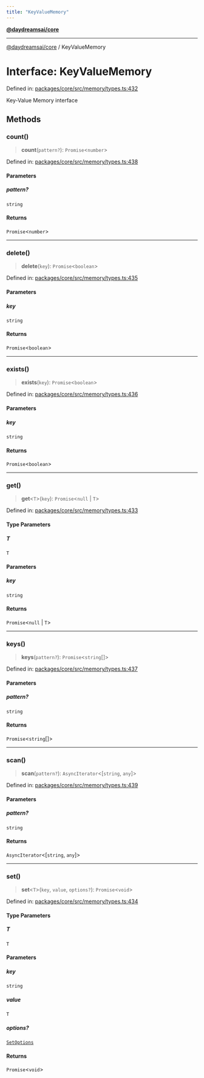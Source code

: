 ```yaml
---
title: "KeyValueMemory"
---
```


[**@daydreamsai/core**](./api-reference.md)

***

[@daydreamsai/core](./api-reference.md) / KeyValueMemory

# Interface: KeyValueMemory

Defined in: [packages/core/src/memory/types.ts:432](https://github.com/dojoengine/daydreams/blob/877d54c3d7a1ffa2e1fe799ae3402216c969af05/packages/core/src/memory/types.ts#L432)

Key-Value Memory interface

## Methods

### count()

> **count**(`pattern?`): `Promise`\<`number`\>

Defined in: [packages/core/src/memory/types.ts:438](https://github.com/dojoengine/daydreams/blob/877d54c3d7a1ffa2e1fe799ae3402216c969af05/packages/core/src/memory/types.ts#L438)

#### Parameters

##### pattern?

`string`

#### Returns

`Promise`\<`number`\>

***

### delete()

> **delete**(`key`): `Promise`\<`boolean`\>

Defined in: [packages/core/src/memory/types.ts:435](https://github.com/dojoengine/daydreams/blob/877d54c3d7a1ffa2e1fe799ae3402216c969af05/packages/core/src/memory/types.ts#L435)

#### Parameters

##### key

`string`

#### Returns

`Promise`\<`boolean`\>

***

### exists()

> **exists**(`key`): `Promise`\<`boolean`\>

Defined in: [packages/core/src/memory/types.ts:436](https://github.com/dojoengine/daydreams/blob/877d54c3d7a1ffa2e1fe799ae3402216c969af05/packages/core/src/memory/types.ts#L436)

#### Parameters

##### key

`string`

#### Returns

`Promise`\<`boolean`\>

***

### get()

> **get**\<`T`\>(`key`): `Promise`\<`null` \| `T`\>

Defined in: [packages/core/src/memory/types.ts:433](https://github.com/dojoengine/daydreams/blob/877d54c3d7a1ffa2e1fe799ae3402216c969af05/packages/core/src/memory/types.ts#L433)

#### Type Parameters

##### T

`T`

#### Parameters

##### key

`string`

#### Returns

`Promise`\<`null` \| `T`\>

***

### keys()

> **keys**(`pattern?`): `Promise`\<`string`[]\>

Defined in: [packages/core/src/memory/types.ts:437](https://github.com/dojoengine/daydreams/blob/877d54c3d7a1ffa2e1fe799ae3402216c969af05/packages/core/src/memory/types.ts#L437)

#### Parameters

##### pattern?

`string`

#### Returns

`Promise`\<`string`[]\>

***

### scan()

> **scan**(`pattern?`): `AsyncIterator`\<\[`string`, `any`\]\>

Defined in: [packages/core/src/memory/types.ts:439](https://github.com/dojoengine/daydreams/blob/877d54c3d7a1ffa2e1fe799ae3402216c969af05/packages/core/src/memory/types.ts#L439)

#### Parameters

##### pattern?

`string`

#### Returns

`AsyncIterator`\<\[`string`, `any`\]\>

***

### set()

> **set**\<`T`\>(`key`, `value`, `options?`): `Promise`\<`void`\>

Defined in: [packages/core/src/memory/types.ts:434](https://github.com/dojoengine/daydreams/blob/877d54c3d7a1ffa2e1fe799ae3402216c969af05/packages/core/src/memory/types.ts#L434)

#### Type Parameters

##### T

`T`

#### Parameters

##### key

`string`

##### value

`T`

##### options?

[`SetOptions`](./SetOptions.md)

#### Returns

`Promise`\<`void`\>
